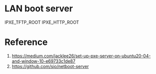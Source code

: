 # LAN boot server


IPXE_TFTP_ROOT
IPXE_HTTP_ROOT

# Reference
1. https://medium.com/jacklee26/set-up-pxe-server-on-ubuntu20-04-and-window-10-e69733c1de87
2. https://github.com/sio/netboot-server

